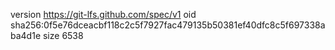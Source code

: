 version https://git-lfs.github.com/spec/v1
oid sha256:0f5e76dceacbf118c2c5f7927fac479135b50381ef40dfc8c5f697338aba4d1e
size 6538
